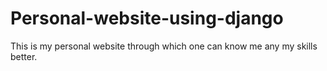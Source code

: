 # Personal-website-using-django
This is my personal website through which one can know me any my skills better. 
